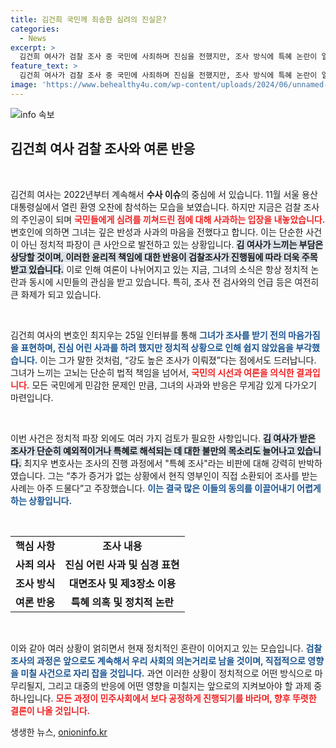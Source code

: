 ```yaml
---
title: 김건희 국민께 죄송한 심려의 진실은?
categories:
  - News
excerpt: >
  김건희 여사가 검찰 조사 중 국민에 사죄하며 진심을 전했지만, 조사 방식에 특혜 논란이 일고 있다. 검찰총장마저 원칙이 지켜지지 않았다고 인정하며 사과한 이번 사건, 그 이면에 무엇이 있을까? 클릭해 확인해보세요!
feature_text: >
  김건희 여사가 검찰 조사 중 국민에 사죄하며 진심을 전했지만, 조사 방식에 특혜 논란이 일고 있다. 검찰총장마저 원칙이 지켜지지 않았다고 인정하며 사과한 이번 사건, 그 이면에 무엇이 있을까? 클릭해 확인해보세요!
image: 'https://www.behealthy4u.com/wp-content/uploads/2024/06/unnamed-file.png'
---
```


<p><img src="https://www.behealthy4u.com/wp-content/uploads/2024/06/unnamed-file.png" alt="info 속보" /></p>

<h2 data-ke-size="size26">김건희 여사 검찰 조사와 여론 반응</h2>

<p data-ke-size="size16">&nbsp;</p>

<p>김건희 여사는 2022년부터 계속해서 <strong>수사 이슈</strong>의 중심에 서 있습니다. 11월 서울 용산 대통령실에서 열린 환영 오찬에 참석하는 모습을 보였습니다. 하지만 지금은 검찰 조사의 주인공이 되며 <b><span style="color: #ee2323;">국민들에게 심려를 끼쳐드린 점에 대해 사과하는 입장을 내놓았습니다.</span></b> 변호인에 의하면 그녀는 깊은 반성과 사과의 마음을 전했다고 합니다. 이는 단순한 사건이 아닌 정치적 파장이 큰 사안으로 발전하고 있는 상황입니다. <b><span style="background-color: #21538527;">김 여사가 느끼는 부담은 상당할 것이며, 이러한 윤리적 책임에 대한 반응이 검찰조사가 진행됨에 따라 더욱 주목받고 있습니다.</span></b> 이로 인해 여론이 나뉘어지고 있는 지금, 그녀의 소식은 항상 정치적 논란과 동시에 시민들의 관심을 받고 있습니다. 특히, 조사 전 검사와의 언급 등은 여전히 큰 화제가 되고 있습니다.</p>

<p data-ke-size="size16">&nbsp;</p>

<p>김건희 여사의 변호인 최지우는 25일 인터뷰를 통해 <b><span style="color: #1a5490;">그녀가 조사를 받기 전의 마음가짐을 표현하며, 진심 어린 사과를 하려 했지만 정치적 상황으로 인해 쉽지 않았음을 부각했습니다.</span></b> 이는 그가 말한 것처럼, “강도 높은 조사가 이뤄졌”다는 점에서도 드러납니다. 그녀가 느끼는 고뇌는 단순히 법적 책임을 넘어서, <b><span style="color: #ee2323;">국민의 시선과 여론을 의식한 결과입니다.</span></b> 모든 국민에게 민감한 문제인 만큼, 그녀의 사과와 반응은 무게감 있게 다가오기 마련입니다.</p>

<p data-ke-size="size16">&nbsp;</p>

<p>이번 사건은 정치적 파장 외에도 여러 가지 검토가 필요한 사항입니다. <b><span style="background-color: #21538527;">김 여사가 받은 조사가 단순히 예외적이거나 특혜로 해석되는 데 대한 불만의 목소리도 늘어나고 있습니다.</span></b> 최지우 변호사는 조사의 진행 과정에서 "특혜 조사"라는 비판에 대해 강력히 반박하였습니다. 그는 “추가 증거가 없는 상황에서 현직 영부인이 직접 소환되어 조사를 받는 사례는 아주 드물다”고 주장했습니다. <b><span style="color: #1a5490;">이는 결국 많은 이들의 동의를 이끌어내기 어렵게 하는 상황입니다.</span></b></p>

<p data-ke-size="size16">&nbsp;</p>

<table style="width: 100%; border-collapse: collapse;">
    <tr>
        <td style="text-align: center; height: 17px;"><b>핵심 사항</b></td>
        <td style="text-align: center; height: 17px;"><b>조사 내용</b></td>
    </tr>
    <tr>
        <td style="text-align: center; height: 17px;"><b>사죄 의사</b></td>
        <td style="text-align: center; height: 17px;"><b>진심 어린 사과 및 심경 표현</b></td>
    </tr>
    <tr>
        <td style="text-align: center; height: 17px;"><b>조사 방식</b></td>
        <td style="text-align: center; height: 17px;"><b>대면조사 및 제3장소 이용</b></td>
    </tr>
    <tr>
        <td style="text-align: center; height: 17px;"><b>여론 반응</b></td>
        <td style="text-align: center; height: 17px;"><b>특혜 의혹 및 정치적 논란</b></td>
    </tr>
</table>

<p data-ke-size="size16">&nbsp;</p>

<p>이와 같아 여러 상황이 얽히면서 현재 정치적인 혼란이 이어지고 있는 모습입니다. <b><span style="color: #1a5490;">검찰 조사의 과정은 앞으로도 계속해서 우리 사회의 의논거리로 남을 것이며, 직접적으로 영향을 미칠 사건으로 자리 잡을 것입니다.</span></b> 과연 이러한 상황이 정치적으로 어떤 방식으로 마무리될지, 그리고 대중의 반응에 어떤 영향을 미칠지는 앞으로의 지켜보아야 할 과제 중 하나입니다. <b><span style="color: #ee2323;">모든 과정이 민주사회에서 보다 공정하게 진행되기를 바라며, 향후 뚜렷한 결론이 나올 것입니다.</span></b></p>
생생한 뉴스, <a href="https://onioninfo.kr" rel="dofollow">onioninfo.kr</a>



